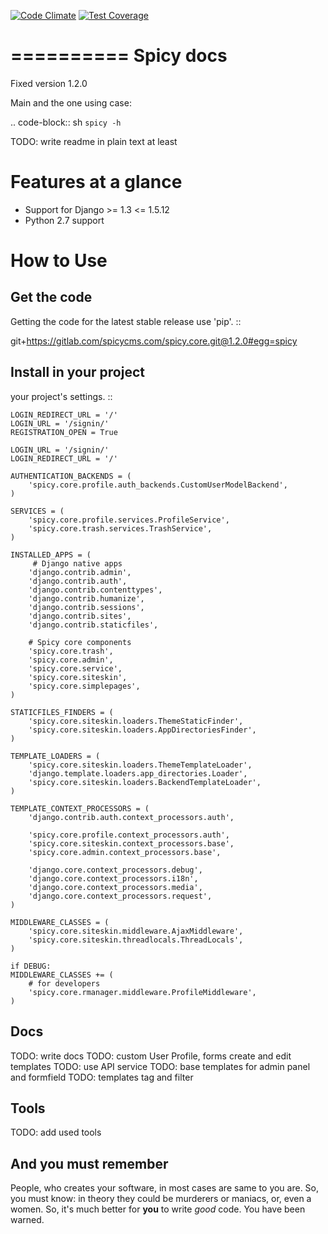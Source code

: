 [![Code Climate](https://codeclimate.com/github/spicycms/spicy.core/badges/gpa.svg)](https://codeclimate.com/github/spicycms/spicy.core)  [![Test Coverage](https://codeclimate.com/github/spicycms/spicy.core/badges/coverage.svg)](https://codeclimate.com/github/spicycms/spicy.core/coverage)

==========
Spicy docs
==========

Fixed version 1.2.0

Main and the one using case:

.. code-block:: sh
   `spicy -h`

TODO: write readme in plain text at least

Features at a glance
====================

- Support for Django >= 1.3 <= 1.5.12
- Python 2.7 support

How to Use
==========

Get the code
------------

Getting the code for the latest stable release use 'pip'. ::

   git+https://gitlab.com/spicycms.com/spicy.core.git@1.2.0#egg=spicy
   

Install in your project
-----------------------

your project's settings. ::

    LOGIN_REDIRECT_URL = '/'
    LOGIN_URL = '/signin/'
    REGISTRATION_OPEN = True

    LOGIN_URL = '/signin/'
    LOGIN_REDIRECT_URL = '/'

    AUTHENTICATION_BACKENDS = (
        'spicy.core.profile.auth_backends.CustomUserModelBackend',
    )

    SERVICES = (
        'spicy.core.profile.services.ProfileService',
        'spicy.core.trash.services.TrashService',
    ) 

    INSTALLED_APPS = (
         # Django native apps
        'django.contrib.admin',
        'django.contrib.auth',
        'django.contrib.contenttypes',
        'django.contrib.humanize',
        'django.contrib.sessions',
        'django.contrib.sites',
        'django.contrib.staticfiles',

        # Spicy core components
        'spicy.core.trash',
        'spicy.core.admin',
        'spicy.core.service',
        'spicy.core.siteskin',
        'spicy.core.simplepages',
    )

    STATICFILES_FINDERS = (
        'spicy.core.siteskin.loaders.ThemeStaticFinder',
        'spicy.core.siteskin.loaders.AppDirectoriesFinder',
    )
    
    TEMPLATE_LOADERS = (
        'spicy.core.siteskin.loaders.ThemeTemplateLoader',
        'django.template.loaders.app_directories.Loader',
        'spicy.core.siteskin.loaders.BackendTemplateLoader',
    )
    
    TEMPLATE_CONTEXT_PROCESSORS = (
        'django.contrib.auth.context_processors.auth',

        'spicy.core.profile.context_processors.auth',
        'spicy.core.siteskin.context_processors.base',
        'spicy.core.admin.context_processors.base',

        'django.core.context_processors.debug',
        'django.core.context_processors.i18n',
        'django.core.context_processors.media',
        'django.core.context_processors.request',
    )
    
    MIDDLEWARE_CLASSES = (
        'spicy.core.siteskin.middleware.AjaxMiddleware',
        'spicy.core.siteskin.threadlocals.ThreadLocals',
    )
    
    if DEBUG:
    MIDDLEWARE_CLASSES += (
        # for developers
        'spicy.core.rmanager.middleware.ProfileMiddleware',
    )


    
   
Docs
----
TODO: write docs
TODO: custom User Profile, forms create and edit templates
TODO: use API service
TODO: base templates for admin panel and formfield
TODO: templates tag and filter

Tools
-----
TODO: add used tools


And you must remember
---------------------

People, who creates your software, in most cases are same to you are. So, you must know: in theory they could be murderers or maniacs, or, even a women. So, it's much better for **you** to write *good* code. You have been warned.
